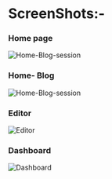 # ScreenShots:-

### Home page
![Home-Blog-session](https://github.com/user-attachments/assets/558807bc-7fc7-4893-a13c-8294c00db9c3)

### Home- Blog
![Home-Blog-session](https://github.com/user-attachments/assets/9ff53014-6416-411c-9dd5-f734d351b381)

### Editor 
![Editor](https://github.com/user-attachments/assets/dd63dd1c-3b09-4c44-b164-f582b549c19c)

### Dashboard
![Dashboard](https://github.com/user-attachments/assets/d568d190-fcdd-4749-b641-42df01f84c7c)
